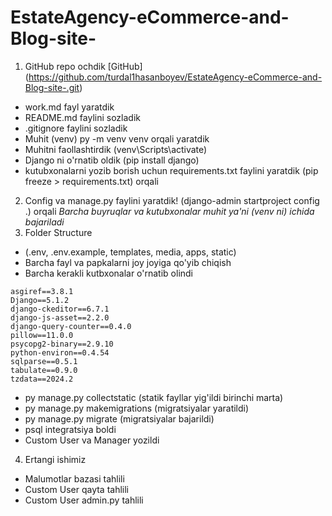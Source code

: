 # EstateAgency-eCommerce-and-Blog-site-

1. GitHub repo ochdik
[GitHub] (https://github.com/turdal1hasanboyev/EstateAgency-eCommerce-and-Blog-site-.git)

* work.md fayl yaratdik
* README.md faylini sozladik
* .gitignore faylini sozladik
* Muhit (venv) py -m venv venv orqali yaratdik
* Muhitni faollashtirdik (venv\Scripts\activate)
* Django ni o'rnatib oldik (pip install django)
* kutubxonalarni yozib borish uchun requirements.txt faylini yaratdik (pip freeze > requirements.txt) orqali
2. Config va manage.py faylini yaratdik! (django-admin startproject config .) orqali
*Barcha buyruqlar va kutubxonalar muhit ya'ni (venv ni) ichida bajariladi*
3. Folder Structure
* (.env, .env.example, templates, media, apps, static)
* Barcha fayl va papkalarni joy joyiga qo'yib chiqish
* Barcha kerakli kutbxonalar o'rnatib olindi
```commandline
asgiref==3.8.1
Django==5.1.2
django-ckeditor==6.7.1
django-js-asset==2.2.0
django-query-counter==0.4.0
pillow==11.0.0
psycopg2-binary==2.9.10
python-environ==0.4.54
sqlparse==0.5.1
tabulate==0.9.0
tzdata==2024.2
```
* py manage.py collectstatic (statik fayllar yig'ildi birinchi marta)
* py manage.py makemigrations (migratsiyalar yaratildi)
* py manage.py migrate (migratsiyalar bajarildi)
* psql integratsiya boldi
* Custom User va Manager yozildi
4. Ertangi ishimiz 
* Malumotlar bazasi tahlili
* Custom User qayta tahlili
* Custom User admin.py tahlili